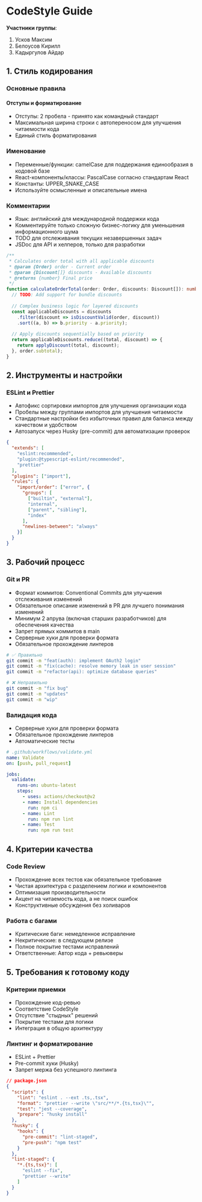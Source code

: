 # CodeStyle Guide

**Участники группы**: 
1. Усков Максим 
2. Белоусов Кирилл 
3. Кадыргулов Айдар

## 1. Стиль кодирования

### Основные правила

#### Отступы и форматирование

- Отступы: 2 пробела - принято как командный стандарт
- Максимальная ширина строки с автопереносом для улучшения читаемости кода
- Единый стиль форматирования


### Именование

- Переменные/функции: camelCase для поддержания единообразия в кодовой базе
- React-компоненты/классы: PascalCase согласно стандартам React
- Константы: UPPER_SNAKE_CASE
- Используйте осмысленные и описательные имена


### Комментарии

- Язык: английский для международной поддержки кода
- Комментируйте только сложную бизнес-логику для уменьшения информационного шума
- TODO для отслеживания текущих незавершенных задач
- JSDoc для API и хелперов, только для разработки

```typescript
/**
 * Calculates order total with all applicable discounts
 * @param {Order} order - Current order
 * @param {Discount[]} discounts - Available discounts
 * @returns {number} Final price
 */
function calculateOrderTotal(order: Order, discounts: Discount[]): number {
  // TODO: Add support for bundle discounts
  
  // Complex business logic for layered discounts
  const applicableDiscounts = discounts
    .filter(discount => isDiscountValid(order, discount))
    .sort((a, b) => b.priority - a.priority);
    
  // Apply discounts sequentially based on priority
  return applicableDiscounts.reduce((total, discount) => {
    return applyDiscount(total, discount);
  }, order.subtotal);
}
```

## 2. Инструменты и настройки

### ESLint и Prettier

- Автофикс сортировки импортов для улучшения организации кода
- Пробелы между группами импортов для улучшения читаемости
- Стандартные настройки без избыточных правил для баланса между качеством и удобством
- Автозапуск через Husky (pre-commit) для автоматизации проверок

```json
{
  "extends": [
    "eslint:recommended",
    "plugin:@typescript-eslint/recommended",
    "prettier"
  ],
  "plugins": ["import"],
  "rules": {
    "import/order": ["error", {
      "groups": [
        ["builtin", "external"],
        "internal",
        ["parent", "sibling"],
        "index"
      ],
      "newlines-between": "always"
    }]
  }
}
```

## 3. Рабочий процесс

### Git и PR

- Формат коммитов: Conventional Commits для улучшения отслеживания изменений
- Обязательное описание изменений в PR для лучшего понимания изменений
- Минимум 2 апрува (включая старших разработчиков) для обеспечения качества
- Запрет прямых коммитов в main
- Серверные хуки для проверки формата
- Обязательное прохождение линтеров

```bash
# ✅ Правильно
git commit -m "feat(auth): implement OAuth2 login"
git commit -m "fix(cache): resolve memory leak in user session"
git commit -m "refactor(api): optimize database queries"

# ❌ Неправильно
git commit -m "fix bug"
git commit -m "updates"
git commit -m "wip"
```

### Валидация кода

- Серверные хуки для проверки формата
- Обязательное прохождение линтеров
- Автоматические тесты

```yaml
# .github/workflows/validate.yml
name: Validate
on: [push, pull_request]

jobs:
  validate:
    runs-on: ubuntu-latest
    steps:
      - uses: actions/checkout@v2
      - name: Install dependencies
        run: npm ci
      - name: Lint
        run: npm run lint
      - name: Test
        run: npm run test
```

## 4. Критерии качества

### Code Review

- Прохождение всех тестов как обязательное требование
- Чистая архитектура с разделением логики и компонентов
- Оптимизация производительности
- Акцент на читаемость кода, а не поиск ошибок
- Конструктивные обсуждения без холиваров

### Работа с багами

- Критические баги: немедленное исправление
- Некритические: в следующем релизе
- Полное покрытие тестами исправлений
- Ответственные: Автор кода + ревьюверы

## 5. Требования к готовому коду

### Критерии приемки

- Прохождение код-ревью
- Соответствие CodeStyle
- Отсутствие "стыдных" решений
- Покрытие тестами для логики
- Интеграция в общую архитектуру

### Линтинг и форматирование

- ESLint + Prettier
- Pre-commit хуки (Husky)
- Запрет мержа без успешного линтинга

```json
// package.json
{
  "scripts": {
    "lint": "eslint . --ext .ts,.tsx",
    "format": "prettier --write \"src/**/*.{ts,tsx}\"",
    "test": "jest --coverage",
    "prepare": "husky install"
  },
  "husky": {
    "hooks": {
      "pre-commit": "lint-staged",
      "pre-push": "npm test"
    }
  },
  "lint-staged": {
    "*.{ts,tsx}": [
      "eslint --fix",
      "prettier --write"
    ]
  }
}
```
